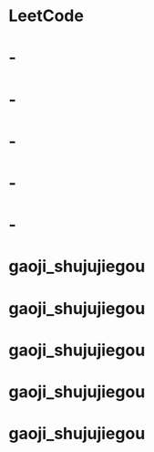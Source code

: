# LeetCode
# -
# -
# -
# -
# -
# gaoji_shujujiegou
# gaoji_shujujiegou
# gaoji_shujujiegou
# gaoji_shujujiegou
# gaoji_shujujiegou
